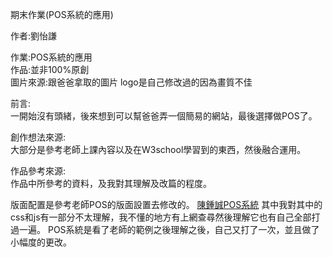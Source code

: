 <p font-size:36px>期末作業(POS系統的應用)</p>
作者:劉怡謙<br>   

作業:POS系統的應用<br>
作品:並非100%原創<br>
圖片來源:跟爸爸拿取的圖片 logo是自己修改過的因為畫質不佳<br>

前言:<br>
一開始沒有頭緒，後來想到可以幫爸爸弄一個簡易的網站，最後選擇做POS了。

創作想法來源:<br>
大部分是參考老師上課內容以及在W3school學習到的東西，然後融合運用。

作品參考來源:<br>
作品中所參考的資料，及我對其理解及改篇的程度。

版面配置是參考老師POS的版面設置去修改的。 [陳鍾誠POS系統](https://github.com/ccccourse/wp/tree/master/code/08-app2/pos/06-report?fbclid=IwAR3eRSOI1dE_rKJ_TN7nU8RJVbjKaRAtuw7uOWgsm4AeT_GwDz2AFZ3Bjzg)
其中我對其中的css和js有一部分不太理解，我不懂的地方有上網查尋然後理解它也有自己全部打過一遍。
POS系統是看了老師的範例之後理解之後，自己又打了一次，並且做了小幅度的更改。